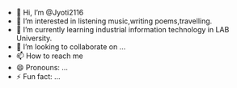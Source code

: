 - 👋 Hi, I’m @Jyoti2116
- 👀 I’m interested in listening music,writing poems,travelling.
- 🌱 I’m currently learning industrial information technology in LAB University.
- 💞️ I’m looking to collaborate on ...
- 📫 How to reach me   
- 😄 Pronouns: ...
- ⚡ Fun fact: ...

<!---
Jyoti2116/Jyoti2116 is a ✨ special ✨ repository because its `README.md` (this file) appears on your GitHub profile.
You can click the Preview link to take a look at your changes.
--->
